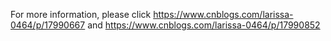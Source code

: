 For more information, please click https://www.cnblogs.com/larissa-0464/p/17990667
and https://www.cnblogs.com/larissa-0464/p/17990852
